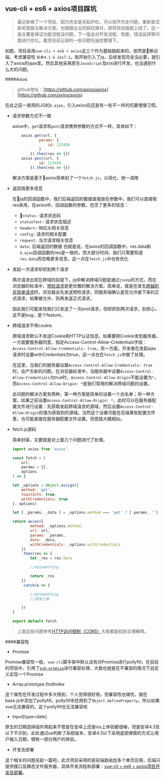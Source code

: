 ## vue-cli + es6 + axios项目踩坑

> 最近新做了一个项目，因为完全是另起炉灶，可以抛开历史问题，重新尝试新的思路与解决方案。也兢兢业业的踩坑俩月，把项目初版跑上线了。这一版主要是保证功能流程没问题，下一版会对开发流程、性能、错误监控等问题进行优化。截至目前记录的一些问题先抽空整理下。

如题，项目采用`vue-cli + es6 + axios`这三个作为基础跑起来的，依然是移动端，考虑兼容性 `安卓4.1 & ios7.1`，刚开始引入了jq，后续发现完全没必要，就引入了axios的ajax库，然后其他采用原生`JavaScript`及`ES6`进行开发，也没遇到什么大的问题。

####Axios

> github地址：[https://github.com/axios/axios](https://github.com/axios/axios)

在此之前一直用的JQ的`$.ajax`，引入axios后还是有一些不一样的坑要慢慢习惯。

* 请求参数方式不一致

    axios中，`get`请求和`post`请求携带参数的方式不一样，具体如下：

    ```javascript
        axios.get(url, {
                params: {
                    id: 123456
                }
            }).then(res => {})
        axios.post(url, {
                id: 123456
            }).then(res => {})
    ```
    解决方案是基于axios简单封了一个`fetch.js`，以简化、统一调用

* 返回值更多信息

    在jq的回调函数中，我们后端返回的数据直接放在参数中，我们可以直接取res来用，在axios中，回调函数的参数，包含了更多的信息：
    * `status:` 请求状态码
    * `statusText:` 请求状态描述
    * `headers:` 响应头相关信息
    * `config:` 请求的相关配置
    * `request:` 当次请求相关信息
    * `data:` 后端返回的数据
    也就是说，在axios的回调函数中，res.data和`$.ajax`回调函数的res是一致的，而大部分时间，我们只需要知道`res.data`而忽略更多信息，这一点在`fetch.js`中也有优化

* 发起一次请求却抓到两个请求

    两次请求出现在跨域的前提下，jq中解决跨域问题是通过`jsonp`的方式，而在浏览器的标准中，[预检请求](https://developer.mozilla.org/zh-CN/docs/Web/HTTP/Methods/OPTIONS)是更优雅的解决方案。简单说，就是在发生[跨越的非简单请求](http://www.ruanyifeng.com/blog/2016/04/cors.html)时，浏览器会先发送预检请求，同服务端确认是否允许接下来的正式请求，如果被允许，则再发送正式请求。

    因此我们可能发现我们只发送了一次post请求，但却抓到两次请求，别担心，这不是bug，是个feature。

* 跨域请求不带cookie

    跨域请求默认不发送Cookie和HTTP认证信息。如果要把Cookie发到服务器，一方面要服务器同意，指定Access-Control-Allow-Credentials字段：`Access-Control-Allow-Credentials: true`，另一方面，开发者在发起ajax请求时设置withCredentials为true，这一点也在`fetch.js`中做了处理。

    在这里，当我们的服务器设置`Access-Control-Allow-Credentials: true`时，会产生新的问题，在浏览器标准中，当服务器中设置`Access-Control-Allow-Credentials`为true时，`Access-Control-Allow-Origin`不能设置为`*`，而`Access-Control-Allow-Origin: *`是我们常用的解决跨域问题的设置。

    此问题的解决方案有两种，第一种方案是简单的设置一个白名单；另一种方案，如果之前设置`Access-Control-Allow-Origin: *`，此时可以在服务器配置文件进行设置：先获取发起跨域请求的源域，然后设置`Access-Control-Allow-Origin`的值为获取到的源域。当然这个设置可能在后端某些配置文件里，也可能直接在服务器配置文件设置。但思路大概相似。

* fetch.js源码

    简单封装，主要就是对上面几个问题进行了处理。

    ```javascript
    import axios from 'axios'

    const fetch = (
        url, 
        params = {},
        options
    ) => {

    let _options = Object.assign({
        method: 'get',
        toastInfo: true,
        withCredentials: true
    }, options)

    let [ _params, _data ] = _options.method === 'get' ? [ params, ''] : [ '', params]

    return axios({
            method: _options.method,
            url: url,
            params: _params,
            data: _data,
            withCredentials: _options.withCredentials
        })
        .then(res => {
            let _res = res.data

            //doSomething

            return _res
        })
        .catch(e => {

            //doSomething
            //错误上报

        })
    }

    export default fetch
    ```

> 上面这些问题参考[HTTP访问控制（CORS）](https://developer.mozilla.org/zh-CN/docs/Web/HTTP/Access_control_CORS)大抵都能找到合理解释。

####兼容性

* Promise

Promise兼容性一般，`vue-cli`脚手架中默认没有对Promise进行pollyfill，在目前的项目中，引用了[`es6-promise`](https://github.com/stefanpenner/es6-promise)进行兼容处理，大致也就是在不兼容的情况下自定义实现一个Promise

* Array.prototype.findIndex

这个属性在开发过程中多次用到，个人觉得很好用，但兼容性也堪忧，就在base.js中添加了pollyfill，pollyfill中还用到了`Object.defineProperty`，所以如果vue无法兼容的，这个pollyfill也无法兼容啦

* Input[type=date]

原生的日期选择组件用起来不管是在安卓上还是ios上体验都很棒，但是安卓4.3及以下不识别，此处通过ua判断了系统版本，安卓4.3以下采用底部弹窗的方式让用户输入日期，牺牲一部分用户的体验。

* 开发及部署

这个相关的问题另起一篇吧，此次项目采用的是前端路由加多个单页应用，后端只提供接口及静态文件服务器，具体开发流程和部署：[vue-cli + es6 + axios项目开发及部署](chapter7/section2.html)。
